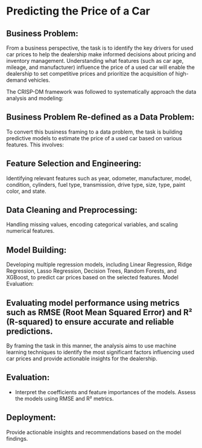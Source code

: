 # Predicting the Price of a Car

## Business Problem:

From a business perspective, the task is to identify the key drivers for used car prices to help the dealership make informed decisions about pricing and inventory management. Understanding what features (such as car age, mileage, and manufacturer) influence the price of a used car will enable the dealership to set competitive prices and prioritize the acquisition of high-demand vehicles.

The CRISP-DM framework was followed to systematically approach the data analysis and modeling:

## Business Problem Re-defined as a Data Problem:
To convert this business framing to a data problem, the task is building predictive models to estimate the price of a used car based on various features. This involves:

## Feature Selection and Engineering:
Identifying relevant features such as year, odometer, manufacturer, model, condition, cylinders, fuel type, transmission, drive type, size, type, paint color, and state.

## Data Cleaning and Preprocessing:
Handling missing values, encoding categorical variables, and scaling numerical features.

## Model Building:
Developing multiple regression models, including Linear Regression, Ridge Regression, Lasso Regression, Decision Trees, Random Forests, and XGBoost, to predict car prices based on the selected features.
Model Evaluation:

## Evaluating model performance using metrics such as RMSE (Root Mean Squared Error) and R² (R-squared) to ensure accurate and reliable predictions.
By framing the task in this manner, the analysis aims to use machine learning techniques to identify the most significant factors influencing used car prices and provide actionable insights for the dealership.

## Evaluation:
- Interpret the coefficients and feature importances of the models.
Assess the models using RMSE and R² metrics.

## Deployment:
Provide actionable insights and recommendations based on the model findings.
